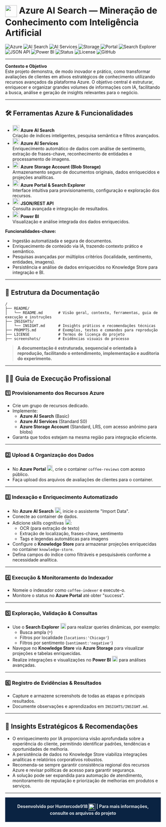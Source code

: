 # <img src="https://img.icons8.com/fluency/48/000000/artificial-intelligence.png" width="38" align="top"/> Azure AI Search — Mineração de Conhecimento com Inteligência Artificial

![Azure](https://img.shields.io/badge/Azure-0078D4?style=flat-square&logo=microsoft-azure&logoColor=white)
![AI Search](https://img.shields.io/badge/AI%20Search-6E32A5?style=flat-square&logo=azuredevops&logoColor=white)
![AI Services](https://img.shields.io/badge/AI%20Services-5DBCD2?style=flat-square&logo=databricks&logoColor=white)
![Storage](https://img.shields.io/badge/Blob%20Storage-2D7D46?style=flat-square&logo=microsoft-azure&logoColor=white)
![Portal](https://img.shields.io/badge/Azure%20Portal-2C2C31?style=flat-square&logo=windows11&logoColor=white)
![Search Explorer](https://img.shields.io/badge/Search%20Explorer-4D8AF0?style=flat-square&logo=search&logoColor=white)
![JSON API](https://img.shields.io/badge/REST%20API-F06449?style=flat-square&logo=json&logoColor=white)
![Power BI](https://img.shields.io/badge/Power%20BI-F6C915?style=flat-square&logo=powerbi&logoColor=white)
![Status](https://img.shields.io/badge/Experimental-FF6F00?style=flat-square&logo=flask&logoColor=white)
![License](https://img.shields.io/badge/MIT-29ABE2?style=flat-square&logo=github&logoColor=white)
![GitHub](https://img.shields.io/badge/GitHub-24292f?style=flat-square&logo=github&logoColor=white)

---

**Contexto e Objetivo**  
Este projeto demonstra, de modo inovador e prático, como transformar avaliações de clientes em ativos estratégicos de conhecimento utilizando recursos avançados da plataforma Azure. O objetivo central é estruturar, enriquecer e organizar grandes volumes de informações com IA, facilitando a busca, análise e geração de insights relevantes para o negócio.

---

## 🛠️ Ferramentas Azure & Funcionalidades

- <img src="https://img.icons8.com/color/48/000000/azure-1.png" width="22"/> **Azure AI Search**  
  Criação de índices inteligentes, pesquisa semântica e filtros avançados.
- <img src="https://img.icons8.com/color/48/000000/artificial-intelligence.png" width="22"/> **Azure AI Services**  
  Enriquecimento automático de dados com análise de sentimento, extração de frases-chave, reconhecimento de entidades e processamento de imagens.
- <img src="https://img.icons8.com/color/48/000000/microsoft-azure-storage.png" width="22"/> **Azure Storage Account (Blob Storage)**  
  Armazenamento seguro de documentos originais, dados enriquecidos e projeções analíticas.
- <img src="https://img.icons8.com/fluency/48/000000/portal.png" width="22"/> **Azure Portal & Search Explorer**  
  Interface intuitiva para provisionamento, configuração e exploração dos recursos.
- <img src="https://img.icons8.com/color/48/000000/json--v1.png" width="22"/> **JSON/REST API**  
  Consulta avançada e integração de resultados.
- <img src="https://img.icons8.com/color/48/000000/power-bi.png" width="22"/> **Power BI**  
  Visualização e análise integrada dos dados enriquecidos.

**Funcionalidades-chave:**  
- Ingestão automatizada e segura de documentos.
- Enriquecimento de conteúdo via IA, trazendo contexto prático e semântico.
- Pesquisas avançadas por múltiplos critérios (localidade, sentimento, entidades, imagens).
- Persistência e análise de dados enriquecidos no Knowledge Store para integração e BI.

---

## 📑 Estrutura da Documentação

```
/
├── README/
│   └── README.md       # Visão geral, contexto, ferramentas, guia de execução e instruções
├── INSIGHTS/
│   └── INSIGHT.md      # Insights práticos e recomendações técnicas
├── PROMPTS.md          # Exemplos, testes e comandos para reprodução
├── LICENSE             # Termos de licença do projeto
├── screenshots/        # Evidências visuais do processo
```

> **A documentação é estruturada, sequencial e orientada à reprodução, facilitando o entendimento, implementação e auditoria do experimento.**

---

## 👨‍💻 Guia de Execução Profissional

### 1️⃣ Provisionamento dos Recursos Azure

- Crie um grupo de recursos dedicado.
- Implemente:
  - **Azure AI Search** (Basic)
  - **Azure AI Services** (Standard S0)
  - **Azure Storage Account** (Standard, LRS, com acesso anônimo para blobs)
- Garanta que todos estejam na mesma região para integração eficiente.

---

### 2️⃣ Upload & Organização dos Dados

- No **Azure Portal** <img src="https://img.icons8.com/fluency/48/000000/portal.png" width="18"/>, crie o container `coffee-reviews` com acesso público.
- Faça upload dos arquivos de avaliações de clientes para o container.

---

### 3️⃣ Indexação e Enriquecimento Automatizado

- No **Azure AI Search** <img src="https://img.icons8.com/color/48/000000/azure-1.png" width="18"/>, inicie o assistente "Import Data".
- Conecte ao container de dados.
- Adicione skills cognitivas <img src="https://img.icons8.com/color/48/000000/artificial-intelligence.png" width="18"/>:
  - OCR (para extração de texto)
  - Extração de localização, frases-chave, sentimento
  - Tags e legendas automáticas para imagens
- Configure o **Knowledge Store** para armazenar projeções enriquecidas no container `knowledge-store`.
- Defina campos do índice como filtráveis e pesquisáveis conforme a necessidade analítica.

---

### 4️⃣ Execução & Monitoramento do Indexador

- Nomeie o indexador como `coffee-indexer` e execute-o.
- Monitore o status no **Azure Portal** até obter "success".

---

### 5️⃣ Exploração, Validação & Consultas

- Use o **Search Explorer** <img src="https://img.icons8.com/color/48/000000/search--v1.png" width="18"/> para realizar queries dinâmicas, por exemplo:
    - Busca ampla (`*`)
    - Filtros por localidade (`locations:'Chicago'`)
    - Filtros por sentimento (`sentiment:'negative'`)
- Navegue no **Knowledge Store** via **Azure Storage** para visualizar projeções e tabelas enriquecidas.
- Realize integrações e visualizações no **Power BI** <img src="https://img.icons8.com/color/48/000000/power-bi.png" width="18"/> para análises avançadas.

---

### 6️⃣ Registro de Evidências & Resultados

- Capture e armazene screenshots de todas as etapas e principais resultados.
- Documente observações e aprendizados em `INSIGHTS/INSIGHT.md`.

---

## 🧠 Insights Estratégicos & Recomendações

- O enriquecimento por IA proporciona visão aprofundada sobre a experiência do cliente, permitindo identificar padrões, tendências e oportunidades de melhoria.
- A persistência de dados no Knowledge Store viabiliza integrações analíticas e relatórios corporativos robustos.
- Recomenda-se sempre garantir consistência regional dos recursos Azure e revisar políticas de acesso para garantir segurança.
- A solução pode ser expandida para automação de atendimento, monitoramento de reputação e priorização de melhorias em produtos e serviços.

---
<p align="center" style="background:#0A2342; padding:20px;">
  <strong style="color:#dfe6e9;">
    Desenvolvido por Huntercode918 
    <img src="https://img.icons8.com/fluency/24/000000/artificial-intelligence.png" width="22" align="top" alt="AI Icon"/>
    | Para mais informações, consulte os arquivos do projeto
  </strong>
</p>
